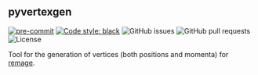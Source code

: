 ## pyvertexgen

[![pre-commit](https://img.shields.io/badge/pre--commit-enabled-brightgreen?logo=pre-commit&logoColor=white)](https://github.com/pre-commit/pre-commit)
[![Code style: black](https://img.shields.io/badge/code%20style-black-000000.svg)](https://github.com/psf/black)
![GitHub issues](https://img.shields.io/github/issues/tdixon97/pyvertexgen?logo=github)
![GitHub pull requests](https://img.shields.io/github/issues-pr/tdixon97/pyvertexgen?logo=github)
![License](https://img.shields.io/github/license/tdixon97/pyvertexgen)

Tool for the generation of vertices (both positions and momenta) for
[remage](https://github.com/legend-exp/remage).
